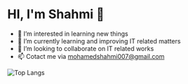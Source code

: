 # HI, I'm Shahmi 👋

- 👀 I’m interested in learning new things
- 🌱 I’m currently learning and improving IT related matters
- 💞️ I’m looking to collaborate on IT related works
- 📫 Cotact me via mohamedshahmi007@gmail.com
  
<!--[![Anurag's GitHub stats](https://github-readme-stats.vercel.app/api?username=MohamedShahmi)](https://github.com/MohamedShahmi/github-readme-stats) -->

![Top Langs](https://github-readme-stats.vercel.app/api/top-langs/?username=MohamedShahmi&layout=compact)
